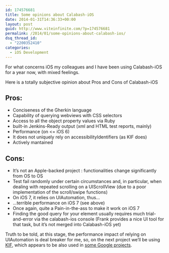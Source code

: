 ```yaml
---
id: 174576681
title: Some opinions about Calabash-iOS
date: 2014-01-31T14:36:33+00:00
layout: post
guid: http://www.viteinfinite.com/?p=174576681
permalink: /2014/01/some-opinions-about-calabash-ios/
dsq_thread_id:
  - "2200352410"
categories:
  - iOS Development
---
```


For what concerns iOS my colleagues and I have been using Calabash-iOS for a year now, with mixed feelings.
  
Here is a totally subjective opinion about Pros and Cons of Calabash-iOS

<!--more-->

## Pros:

  * Conciseness of the Gherkin language
  * Capability of querying webviews with CSS selectors
  * Access to all the object property values via Ruby
  * built-in Jenkins-Ready output (xml and HTML test reports, mainly)
  * Performance (on <= iOS 6)
  * It does not uniquely rely on accessibilityIdentifiers (as KIF does)
  * Actively mantained

## Cons:

  * It’s not an Apple-backed project : functionalities change significantly from OS to OS
  * Test fail randomly under certain circumstances and, in particular, when dealing with repeated scrolling on a UIScrollView (due to a poor implementation of the scroll/swipe functions)
  * On iOS 7, it relies on UIAutomation, thus…
  * …terrible performance on iOS 7 (see above)
  * Once again, quite a Pain-in-the-ass to make it work on iOS 7
  * Finding the good query for your element usually requires much trial-and-error via the calabash-ios console (Frank provides a nice UI tool for that task, but it’s not merged into Calabash-iOS yet)

Truth to be told, at this stage, the performance impact of relying on UIAutomation is deal breaker for me, so, on the next project we’ll be using [KIF](https://github.com/kif-framework/KIF), which appears to be also used in [some Google projects](http://googletesting.blogspot.fr/2013/08/how-google-team-tests-mobile-apps.html).